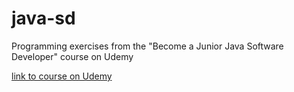 # java-sd
Programming exercises from the "Become a Junior Java Software Developer" course on Udemy

[link to course on Udemy](https://www.udemy.com/become-a-junior-java-software-developer)